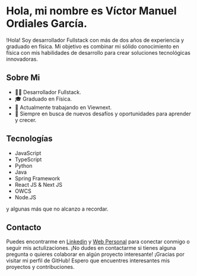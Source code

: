 
# Hola, mi nombre es Víctor Manuel Ordiales García. 

!Hola! Soy desarrollador Fullstack con más de dos años de experiencia y graduado en física. Mi objetivo es combinar mi sólido conocimiento en física con mis habilidades de desarrollo para crear soluciones tecnológicas innovadoras.

## Sobre Mi

- 👨‍💻 Desarrollador Fullstack.
- 🎓 Graduado en Física.
- 💼 Actualmente trabajando en Viewnext.
- 🚀 Siempre en busca de nuevos desafíos y oportunidades para aprender y crecer.


## Tecnologías

* JavaScript
* TypeScript
* Python
* Java
* Spring Framework
* React JS & Next JS
* OWCS
* Node.JS

y algunas más que no alcanzo a recordar.

## Contacto


Puedes encontrarme en [Linkedin](https://www.linkedin.com/in/víctor-manuel-ordiales-garcía-777196206/) y [Web Personal](https://samuraior.dev/) para conectar conmigo o seguir mis actulizaciones. 
¡No dudes en contactarme si tienes alguna pregunta o quieres colaborar en algún proyecto interesante!
¡Gracias por visitar mi perfil de GitHub! Espero que encuentres interesantes mis proyectos y contribuciones.
